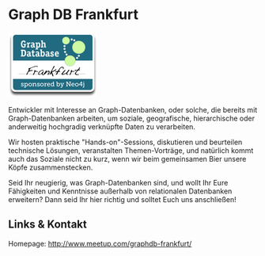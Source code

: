 # Graph DB Frankfurt
![Graph DB Frankfurt](./graphdbffm.logo.jpg)

Entwickler mit Interesse an Graph-Datenbanken, oder solche, die bereits mit Graph-Datenbanken arbeiten,
um soziale, geografische, hierarchische oder anderweitig hochgradig verknüpfte Daten zu verarbeiten.

Wir hosten praktische "Hands-on"-Sessions, diskutieren und beurteilen technische Lösungen, veranstalten
Themen-Vorträge, und natürlich kommt auch das Soziale nicht zu kurz, wenn wir beim gemeinsamen Bier unsere Köpfe
zusammenstecken.

Seid Ihr neugierig, was Graph-Datenbanken sind, und wollt Ihr Eure Fähigkeiten und Kenntnisse außerhalb von
relationalen Datenbanken erweitern? Dann seid Ihr hier richtig und solltet Euch uns anschließen!


## Links &amp; Kontakt

Homepage: <http://www.meetup.com/graphdb-frankfurt/>










